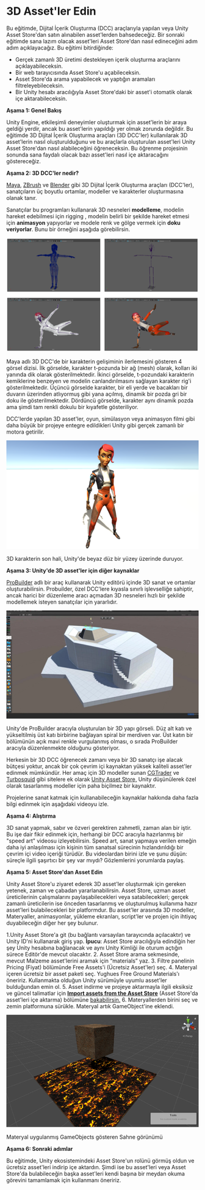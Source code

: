 # 3D Asset'ler Edin

Bu eğitimde, Dijital İçerik Oluşturma (DCC) araçlarıyla yapılan veya Unity Asset Store'dan satın alınabilen asset'lerden bahsedeceğiz. Bir sonraki eğitimde sana lazım olacak asset'leri Asset Store'dan nasıl edineceğini adım adım açıklayacağız.
Bu eğitimi bitirdiğinde:

-	Gerçek zamanlı 3D üretimi destekleyen içerik oluşturma araçlarını açıklayabileceksin.
-	Bir web tarayıcısında Asset Store'u açabileceksin.
-	Asset Store'da arama yapabilecek ve yaptığın aramaları filtreleyebileceksin.
-	Bir Unity hesabı aracılığıyla Asset Store'daki bir asset'i otomatik olarak içe aktarabileceksin.

**Aşama 1: Genel Bakış**

Unity Engine, etkileşimli deneyimler oluşturmak için asset'lerin bir araya geldiği yerdir, ancak bu asset'lerin yapıldığı yer olmak zorunda değildir. Bu eğitimde 3D Dijital İçerik Oluşturma araçları (3D DCC'ler) kullanılarak 3D asset'lerin nasıl oluşturulduğunu ve bu araçlarla oluşturulan asset'leri Unity Asset Store'dan nasıl alabileceğini öğreneceksin. Bu öğrenme projesinin sonunda sana faydalı olacak bazı asset'leri nasıl içe aktaracağını göstereceğiz.

**Aşama 2: 3D DCC'ler nedir?**

[Maya](https://www.autodesk.com/products/maya/overview), [ZBrush](https://pixologic.com/) ve [Blender](https://www.blender.org/) gibi 3D Dijital İçerik Oluşturma araçları (DCC'ler), sanatçıların üç boyutlu ortamlar, modeller ve karakterler oluşturmasına olanak tanır.

Sanatçılar bu programları kullanarak 3D nesneleri **modelleme**, modelin hareket edebilmesi için rigging , modelin belirli bir şekilde hareket etmesi için **animasyon** yapıyorlar ve modele renk ve gölge vermek için **doku veriyorlar**. Bunu bir örneğini aşağıda görebilirsin. 

![figures](https://raw.githubusercontent.com/Kodluyoruz/taskforce/main/unity-essentials/get-3D-assets/figures/Foundations_UnityRT3D_1.2.2.1_3d-model-prog.png)

Maya adlı 3D DCC'de bir karakterin gelişiminin ilerlemesini gösteren 4 görsel dizisi. İlk görselde, karakter t-pozunda bir ağ (mesh) olarak, kolları iki yanında dik olarak gösterilmektedir. İkinci görselde, t-pozundaki karakterin kemiklerine benzeyen ve modelin canlandırılmasını sağlayan karakter rig'i gösterilmektedir. Üçüncü görselde karakter, bir eli yerde ve bacakları bir duvarın üzerinden atlıyormuş gibi yana açılmış, dinamik bir pozda gri bir doku ile gösterilmektedir. Dördüncü görselde, karakter aynı dinamik pozda ama şimdi tam renkli dokulu bir kıyafetle gösteriliyor. 

DCC'lerde yapılan 3D asset'ler, oyun, simülasyon veya animasyon filmi gibi daha büyük bir projeye entegre edildikleri Unity gibi gerçek zamanlı bir motora getirilir. 

![figures](https://raw.githubusercontent.com/Kodluyoruz/taskforce/main/unity-essentials/get-3D-assets/figures/Foundations_UnityRT3D_1.2.2.2_3d-model-in-Unity.png)

3D karakterin son hali, Unity'de beyaz düz bir yüzey üzerinde duruyor.

**Aşama 3: Unity'de 3D asset'ler için diğer kaynaklar**

[ProBuilder](https://unity3d.com/unity/features/worldbuilding/probuilder) adlı bir araç kullanarak Unity editörü içinde 3D sanat ve ortamlar oluşturabilirsin. Probuilder, özel DCC'lere kıyasla sınırlı işlevselliğe sahiptir, ancak harici bir düzenleme aracı açmadan 3D nesneleri hızlı bir şekilde modellemek isteyen sanatçılar için yararlıdır. 

![figures](https://raw.githubusercontent.com/Kodluyoruz/taskforce/main/unity-essentials/get-3D-assets/figures/Foundations_UnityRT3D_1.2.2.3_probuilder.png)

Unity'de ProBuilder aracıyla oluşturulan bir 3D yapı görseli. Düz alt katı ve yükseltilmiş üst katı birbirine bağlayan spiral bir merdiven var. Üst katın bir bölümünün açık mavi renkle vurgulanmış olması, o sırada ProBuilder aracıyla düzenlenmekte olduğunu gösteriyor.

Herkesin bir 3D DCC öğrenecek zamanı veya bir 3D sanatçı işe alacak bütçesi yoktur, ancak bir çok çevrim içi kaynaktan yüksek kaliteli asset'ler edinmek mümkündür. Her amaç için 3D modeller sunan [CGTrader](https://www.cgtrader.com/) ve [Turbosquid](https://www.turbosquid.com/) gibi sitelere ek olarak [Unity Asset Store,](https://assetstore.unity.com/) Unity düşünülerek özel olarak tasarlanmış modeller için paha biçilmez bir kaynaktır.

Projelerine sanat katmak için kullanabileceğin kaynaklar hakkında daha fazla bilgi edinmek için aşağıdaki videoyu izle.

**Aşama 4: Alıştırma**

3D sanat yapmak, sabır ve özveri gerektiren zahmetli, zaman alan bir iştir. Bu işe dair fikir edinmek için, herhangi bir DCC aracıyla hazırlanmış bir "speed art" videosu izleyebilirsin. Speed art, sanat yapmaya verilen emeğin daha iyi anlaşılması için kişinin tüm sanatsal sürecinin hızlandırıldığı bir çevrim içi video içeriği türüdür. Bu videolardan birini izle ve şunu düşün: süreçle ilgili şaşırtıcı bir şey var mıydı? Gözlemlerini yorumlarda paylaş.

**Aşama 5: Asset Store'dan Asset Edin**

Unity Asset Store'u ziyaret ederek 3D asset'ler oluşturmak için gereken yetenek, zaman ve çabadan yararlanabilirsin. Asset Store, uzman asset üreticilerinin çalışmalarını paylaşabilecekleri veya satabilecekleri; gerçek zamanlı üreticilerin ise önceden tasarlanmış ve oluşturulmuş kullanıma hazır asset'leri bulabilecekleri bir platformdur. Bu asset'ler arasında 3D modeller, Materyaller, animasyonlar, yükleme ekranları, script'ler ve projen için ihtiyaç duyabileceğin diğer her şey bulunur.

1.Unity Asset Store'a git (bu bağlantı varsayılan tarayıcında açılacaktır) ve Unity ID'ni kullanarak giriş yap.
**İpucu**: Asset Store aracılığıyla edindiğin her şey Unity hesabına bağlanacak ve aynı Unity Kimliği ile oturum açtığın sürece Editör'de mevcut olacaktır.
2. Asset Store arama sekmesinde, mevcut Malzeme asset'lerini aramak için “materials” yaz.
3. Filtre panelinin Pricing (Fiyat) bölümünde Free Assets'i (Ücretsiz Asset'ler) seç.
4. Materyal içeren ücretsiz bir asset paketi seç. Yughues Free Ground Materials'ı öneririz. Kullanmakta olduğun Unity sürümüyle uyumlu asset'ler bulduğundan emin ol.
5. Asset indirme ve projeye aktarmayla ilgili eksiksiz ve güncel talimatlar için [**Import assets from the Asset Store**](https://learn.unity.com/tutorial/project-setup-processes#60ed7a86edbc2a002520b6f4) (Asset Store'da asset'leri içe aktarma) bölümüne [bakabilirsin.](https://learn.unity.com/tutorial/project-setup-processes#60ed7a86edbc2a002520b6f4)
6. Materyallerden birini seç ve zemin platformuna sürükle. Materyal artık GameObject'ine eklendi.

![figures](https://raw.githubusercontent.com/Kodluyoruz/taskforce/main/unity-essentials/get-3D-assets/figures/3.6.11.png)

 Materyal uygulanmış GameObjects gösteren Sahne görünümü

**Aşama 6: Sonraki adımlar**

Bu eğitimde, Unity ekosistemindeki Asset Store'un rolünü görmüş oldun ve ücretsiz asset'leri indirip içe aktardın. Şimdi ise bu asset'leri veya Asset Store'da bulabileceğin başka asset'leri kendi başına bir meydan okuma görevini tamamlamak için kullanmanı öneririz.



